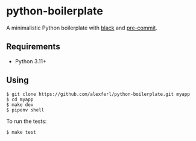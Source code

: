 # python-boilerplate
A minimalistic Python boilerplate with [black](https://github.com/psf/black) and [pre-commit](https://pre-commit.com/).

## Requirements
- Python 3.11+

## Using

```
$ git clone https://github.com/alexferl/python-boilerplate.git myapp
$ cd myapp
$ make dev
$ pipenv shell
```

To run the tests:

```
$ make test
```
